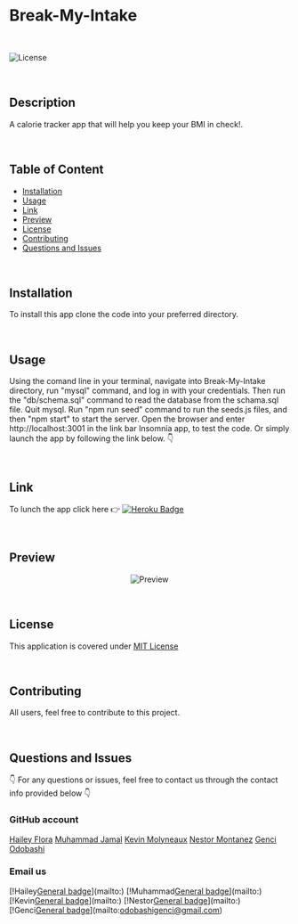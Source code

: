 # Break-My-Intake

</br>
  
  ![License](https://img.shields.io/badge/License-MIT%20License-blue.svg)
  
  </br>
  
  ## Description
  
  A calorie tracker app that will help you keep your BMI in check!.
  
  </br>

  ## Table of Content
  
  - [Installation](#installation)
  - [Usage](#usage)
  - [Link](#link)
  - [Preview](#preview)
  - [License](#license)
  - [Contributing](#contributing)
  - [Questions and Issues](#questions-and-issues)

  </br>

  ## Installation
  
  To install this app clone the code into your preferred directory.
  
  </br>
  
  ## Usage
  
  Using the comand line in your terminal, navigate into Break-My-Intake directory, run "mysql" command, and log in with your credentials. 
  Then run the "db/schema.sql" command to read the database from the schama.sql file. Quit mysql. 
  Run "npm run seed" command to run the seeds.js files, and then "npm start" to start the server. 
  Open the browser and enter http://localhost:3001 in the link bar Insomnia app, to test the code. 
  Or simply launch the app by following the link below. 👇
  
  </br>
  
  ## Link
  
  To lunch the app click here  👉  [![Heroku Badge](https://www.herokucdn.com/deploy/button.svg)]()

  </br>
  
  ## Preview
  
  <div align = "center">
  
  ![Preview]()
  
  </div>
  
  </br>
  
  ## License
  
  
  This application is covered under [MIT License](https://choosealicense.com/licenses/mit/)
  
  </br>
  
  ## Contributing
  
  All users, feel free to contribute to this project.
  
  </br>
 
  ## Questions and Issues
  
  👇 For any questions or issues, feel free to contact us through the contact info provided below 👇
  
  ### GitHub account  
  
  [Hailey Flora](https://github.com/Hflora2010)
  [Muhammad Jamal](https://github.com/jamalm06)
  [Kevin Molyneaux](https://github.com/molyneauxk93)
  [Nestor Montanez](https://github.com)
  [Genci Odobashi](https://github.com/odobashigenci)
  
  ### Email us
  [!Hailey[General badge](https://img.shields.io/badge/Gmail-D14836?style=for-the-badge&logo=gmail&logoColor=white)](mailto:)
  [!Muhammad[General badge](https://img.shields.io/badge/Gmail-D14836?style=for-the-badge&logo=gmail&logoColor=white)](mailto:)
  [!Kevin[General badge](https://img.shields.io/badge/Gmail-D14836?style=for-the-badge&logo=gmail&logoColor=white)](mailto:)
  [!Nestor[General badge](https://img.shields.io/badge/Gmail-D14836?style=for-the-badge&logo=gmail&logoColor=white)](mailto:)
  [!Genci[General badge](https://img.shields.io/badge/Gmail-D14836?style=for-the-badge&logo=gmail&logoColor=white)](mailto:odobashigenci@gmail.com)
